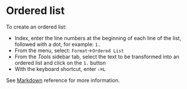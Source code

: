 # Ordered list

To create an ordered list:

- Index, enter the line numbers at the beginning of each line of the list, followed with a dot, for example: `1.`
- From the menu, select: `Format`→`Ordered List`
- From the _Tools_ sidebar tab, select the text to be transformed into an ordered list and click on the `1.` button
- With the keyboard shortcut, enter `⇧⌘L`

See  [Markdown](/stylo/documentation/markdown#md-lists) reference for more information. 
